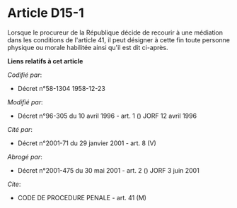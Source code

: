 # Article D15-1

Lorsque le procureur de la République décide de recourir à une médiation dans les conditions de l'article 41, il peut
désigner à cette fin toute personne physique ou morale habilitée ainsi qu'il est dit ci-après.

**Liens relatifs à cet article**

_Codifié par_:

  - Décret n°58-1304 1958-12-23

_Modifié par_:

  - Décret n°96-305 du 10 avril 1996 - art. 1 () JORF 12 avril 1996

_Cité par_:

  - Décret n°2001-71 du 29 janvier 2001 - art. 8 (V)

_Abrogé par_:

  - Décret n°2001-475 du 30 mai 2001 - art. 2 () JORF 3 juin 2001

_Cite_:

  - CODE DE PROCEDURE PENALE - art. 41 (M)
